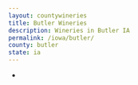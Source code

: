 ```yaml
---
layout: countywineries
title: Butler Wineries
description: Wineries in Butler IA
permalink: /iowa/butler/
county: butler
state: ia
---
```

-
